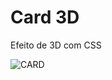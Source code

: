 # Card 3D
 Efeito de 3D com CSS
 
 ![CARD](https://user-images.githubusercontent.com/60264180/80714739-b6e9ef00-8acb-11ea-89e9-656a959abe26.png)


